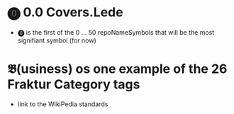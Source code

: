 # ⓿ 0.0 Covers.Lede

* ⓿ is the first of the 0 ... 50 repoNameSymbols that will be the most signifiant symbol (for now)

# 𝕭(usiness) os one example of the 26 Fraktur Category tags

* link to the WikiPedia standards

​
